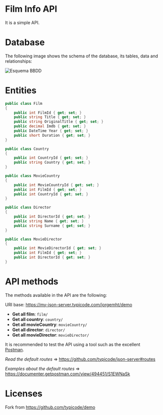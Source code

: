 # Film Info API

It is a simple API.

# Database

The following image shows the schema of the database, its tables, data and relationships:

![Esquema BBDD](https://github.com/jorgemht/demo/blob/master/DateBase.png)

# Entities

```csharp
public class Film
{
    public int FilmId { get; set; }
    public string Title { get; set; }
    public string OriginalTitle { get; set; }
    public decimal Imdb { get; set; }
    public DateTime Year { get; set; }
    public short Duration { get; set; }
}
```

```csharp
public class Country
{
    public int CountryId { get; set; }
    public string Country { get; set; }
}
```

```csharp
public class MovieCountry 
{
    public int MovieCountryId { get; set; }
    public int FilmId { get; set; }
    public int CountryId { get; set; }
}
```

```csharp
public class Director
{
    public int DirectorId { get; set; }
    public string Name { get; set; }
    public string Surname { get; set; }
}
```

```csharp
public class MovieDirector 
{
    public int MovieDirectorId { get; set; }
    public int FilmId { get; set; }
    public int DirectorId { get; set; }
}
```

# API methods

The methods available in the API are the following:

URI base: https://my-json-server.typicode.com/jorgemht/demo

- **Get all film**: `film/`
- **Get all country**: `country/`
- **Get all movieCountry**: `movieCountry/`
- **Get all director**: `director/`
- **Get all movieDirector**: `movieDirector/`

It is recommended to test the API using a tool such as the excellent [Postman](https://www.getpostman.com/).

*Read the default routes* => https://github.com/typicode/json-server#routes

*Examples about the default routes* => https://documenter.getpostman.com/view/494451/S1EWNaSk

# Licenses

Fork from https://github.com/typicode/demo
